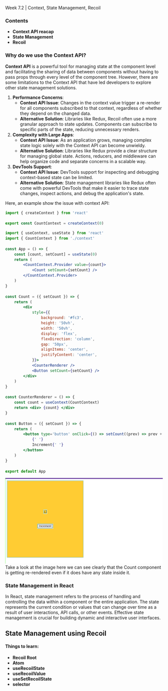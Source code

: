 Week 7.2 | Context, State Management, Recoil

### Contents
- **Context API reacap**
- **State Management**
- **Recoil**

### Why do we use the Context API?
**Context API** is a powerful tool for managing state at the component level and facilitating the sharing of data between components without having to pass props through every level of the component tree. However, there are some limitations to the Context API that have led developers to explore other state management solutions. 
1. **Performance Concerns**:
    - **Context API Issue**: Changes in the context value trigger a re-render for all components subscribed to that context, regardless of whether they depend on the changed data.
    - **Alternative Solution**: Libraries like Redux, Recoil often use a more granular approach to state updates. Components can subscribe to specific parts of the state, reducing unnecessary renders.
2. **Complexity with Large Apps**:
    - **Context API Issue**: As an application grows, managing complex state logic solely with the Context API can become unwieldy.
    - **Alternative Solution**: Libraries like Redux provide a clear structure for managing global state. Actions, reducers, and middleware can help organize code and separate concerns in a scalable way.
3. **DevTools Support**:
    - **Context API Issue**: DevTools support for inspecting and debugging context-based state can be limited.
    - **Alternative Solution**: State management libraries like Redux often come with powerful DevTools that make it easier to trace state changes, inspect actions, and debug the application's state.

Here, an example show the issue with context API:
 ``` jsx
import { createContext } from 'react'

export const CountContext = createContext(0)
```
``` jsx
import { useContext, useState } from 'react'
import { CountContext } from './context'

const App = () => {
    const [count, setCount] = useState(0)
    return (
        <CountContext.Provider value={count}>
            <Count setCount={setCount} />
        </CountContext.Provider>
    )
}

const Count = ({ setCount }) => {
    return (
        <div
            style={{
                background: '#fc3',
                height: '50vh',
                width: '50vh',
                display: 'flex',
                flexDirection: 'column',
                gap: '50px',
                alignItems: 'center',
                justifyContent: 'center',
            }}>
            <CounterRenderer />
            <Button setCount={setCount} />
        </div>
    )
}

const CounterRenderer = () => {
    const count = useContext(CountContext)
    return <div> {count} </div>
}

const Button = ({ setCount }) => {
    return (
        <button type='button' onClick={() => setCount((prev) => prev + 1)}>
            {' '}
            Increment{' '}
        </button>
    )
}

export default App
```
![](images/counter-context-api.png)
Take a look at the image here we can see clearly that the Count component is getting re-rendered even if it does have any state inside it.

### State Management in React
In React, state management refers to the process of handling and controlling the data within a component or the entire application. The state represents the current condition or values that can change over time as a result of user interactions, API calls, or other events. Effective state management is crucial for building dynamic and interactive user interfaces.

## State Management using Recoil
#### Things to learn:
- **Recoil Root**
- **Atom**
- **useRecoilState**
- **useRecoilValue**
- **useSetRecoilState**
- **selector**